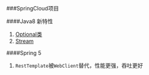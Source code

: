 ###SpringCloud项目
 
####Java8 新特性  
1. [Optional类](https://www.cnblogs.com/xingzc/p/5778090.html)  
2. [Stream](https://blog.csdn.net/Young4Dream/article/details/76794659)

####Spring 5
1. `RestTemplate`被`WebClient`替代，性能更强，吞吐更好